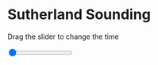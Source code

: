 <h1>Sutherland Sounding</h1>
<p>Drag the slider to change the time</p>

<div class="slidecontainer">
<input oninput='setImage(this)' class="slider" type="range" min="0" max="6" value="0" step="1" />
<img id='img'/>
</div>

<script>
var img = document.getElementById('img');
var img_array = ['/assets/images/skwt/skd_sul_wrfout_d01_2020-04-17_12:00:00.png',
'/assets/images/skwt/skd_sul_wrfout_d01_2020-04-17_18:00:00.png',
'/assets/images/skwt/skd_sul_wrfout_d01_2020-04-18_00:00:00.png',
'/assets/images/skwt/skd_sul_wrfout_d01_2020-04-18_06:00:00.png',
'/assets/images/skwt/skd_sul_wrfout_d01_2020-04-18_12:00:00.png',
'/assets/images/skwt/skd_sul_wrfout_d01_2020-04-18_18:00:00.png',];
function setImage(obj)
{
        var value = obj.value;
        img.src = img_array[value];

}
</script>
